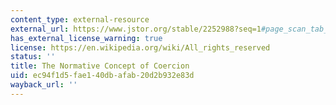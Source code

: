 ```yaml
---
content_type: external-resource
external_url: https://www.jstor.org/stable/2252988?seq=1#page_scan_tab_contents
has_external_license_warning: true
license: https://en.wikipedia.org/wiki/All_rights_reserved
status: ''
title: The Normative Concept of Coercion
uid: ec94f1d5-fae1-40db-afab-20d2b932e83d
wayback_url: ''
---
```

